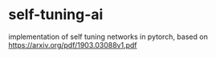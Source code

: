 # self-tuning-ai
implementation of self tuning networks in pytorch, based on https://arxiv.org/pdf/1903.03088v1.pdf

